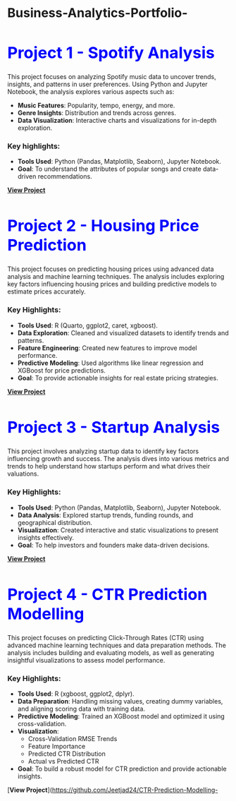 # Business-Analytics-Portfolio-

<h1 style="font-size: 36px; color: blue;">Project 1 - Spotify Analysis</h1>

This project focuses on analyzing Spotify music data to uncover trends, insights, and patterns in user preferences. Using Python and Jupyter Notebook, the analysis explores various aspects such as:

- **Music Features**: Popularity, tempo, energy, and more.
- **Genre Insights**: Distribution and trends across genres.
- **Data Visualization**: Interactive charts and visualizations for in-depth exploration.

### Key highlights:
- **Tools Used**: Python (Pandas, Matplotlib, Seaborn), Jupyter Notebook.
- **Goal**: To understand the attributes of popular songs and create data-driven recommendations.

[**View Project**](https://github.com/Jeetjad24/Analytics-Portfolio-/blob/main/Spotify.ipynb)


<h1 style="font-size: 36px; color: blue;">Project 2 - Housing Price Prediction</h1>

This project focuses on predicting housing prices using advanced data analysis and machine learning techniques. The analysis includes exploring key factors influencing housing prices and building predictive models to estimate prices accurately.

### Key Highlights:
- **Tools Used**: R (Quarto, ggplot2, caret, xgboost).
- **Data Exploration**: Cleaned and visualized datasets to identify trends and patterns.
- **Feature Engineering**: Created new features to improve model performance.
- **Predictive Modeling**: Used algorithms like linear regression and XGBoost for price predictions.
- **Goal**: To provide actionable insights for real estate pricing strategies.

[**View Project**](https://github.com/Jeetjad24/Housing_Price/blob/main/Housing_Price.qmd)



<h1 style="font-size: 36px; color: blue;">Project 3 - Startup Analysis</h1>

This project involves analyzing startup data to identify key factors influencing growth and success. The analysis dives into various metrics and trends to help understand how startups perform and what drives their valuations.

### Key Highlights:
- **Tools Used**: Python (Pandas, Matplotlib, Seaborn), Jupyter Notebook.
- **Data Analysis**: Explored startup trends, funding rounds, and geographical distribution.
- **Visualization**: Created interactive and static visualizations to present insights effectively.
- **Goal**: To help investors and founders make data-driven decisions.

[**View Project**](https://github.com/Jeetjad24/Startup-Analysis-)



<h1 style="font-size: 36px; color: blue;">Project 4 - CTR Prediction Modelling</h1>

This project focuses on predicting Click-Through Rates (CTR) using advanced machine learning techniques and data preparation methods. The analysis includes building and evaluating models, as well as generating insightful visualizations to assess model performance.

### Key Highlights:
- **Tools Used**: R (xgboost, ggplot2, dplyr).
- **Data Preparation**: Handling missing values, creating dummy variables, and aligning scoring data with training data.
- **Predictive Modeling**: Trained an XGBoost model and optimized it using cross-validation.
- **Visualization**: 
  - Cross-Validation RMSE Trends
  - Feature Importance
  - Predicted CTR Distribution
  - Actual vs Predicted CTR
- **Goal**: To build a robust model for CTR prediction and provide actionable insights.

[**View Project**](https://github.com/Jeetjad24/CTR-Prediction-Modelling-




